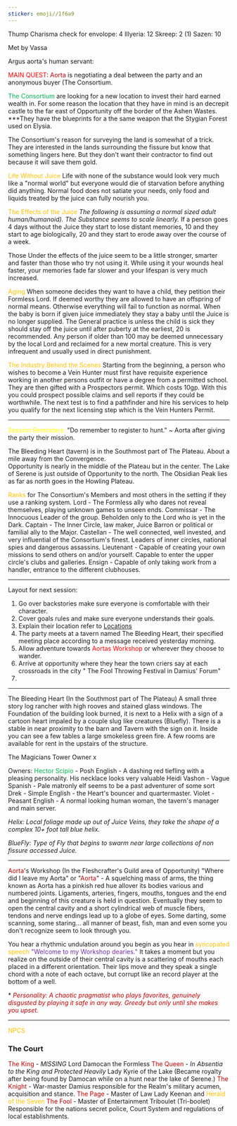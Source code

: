 ```yaml
---
sticker: emoji//1f6a9
---
```

Thump Charisma check for envolope: 4
Illyeria: 12
Skreep: 2 (1)
Sazen: 10

Met by Vassa 

Argus aorta's human servant: 


<span style="color:#ff0000">MAIN QUEST</span>: <span style="color:#c00000">Aorta</span> is negotiating a deal between the party and an anonymous buyer (The Consortium.  
 
<span style="color:#00b050">The Consortium</span> are looking for a new location to invest their hard earned wealth in. For some reason the location that they have in mind is an decrepit castle to the far east of Opportunity off the border of the Ashen Wastes. ***They have the blueprints for a the same weapon that the Stygian Forest used on Elysia.  

The Consortium's reason for surveying the land is somewhat of a trick. They are interested in the lands surrounding the fissure but know that something lingers here. But they don't want their contractor to find out because it will save them gold.

<span style="color:#ffc000">Life Without Juice</span>
Life with none of the substance would look very much like a "normal world" but everyone would die of starvation before anything did anything. Normal food does not satiate your needs, only food and liquids treated by the juice can fully nourish you. 

<span style="color:#ffc000">The Effects of the Juice</span>
*The following is assuming a normal sized adult human/humanoid). 
The Substance seems to scale linearly.*
If a person goes 4 days without the Juice they start to lose distant memories, 10 and they start to age biologically, 20 and they start to erode away over the course of a week. 

Those Under the effects of the juice seem to be a little stronger, smarter and faster than those who try not using it. While using it your wounds heal faster, your memories fade far slower and your lifespan is very much increased. 

<span style="color:#ffc000">Aging</span> 
When someone decides they want to have a child, they petition their Formless Lord. If deemed worthy they are allowed to have an offspring of normal means. Otherwise everything will fail to function as normal. 
When the baby is born if given juice immediately they stay a baby until the Juice is no longer supplied. The General practice is unless the child is sick they should stay off the juice until after puberty at the earliest, 20 is recommended. 
Any person if older than 100 may be deemed unnecessary by the local Lord and reclaimed for a new mortal creature. This is very infrequent and usually used in direct punishment. 

<span style="color:#ffc000">The Industry Behind the Scenes</span>
Starting from the beginning, a person who wishes to become a Vein Hunter must first have requisite experience working in another persons outfit or have a degree from a permitted school. They are then gifted with a Prospectors permit. Which costs 10gp. With this you could prospect possible claims and sell reports if they could be worthwhile. 
The next test is to find a pathfinder and  hire his services to help you qualify for the next licensing step which is the Vein Hunters Permit. 

---
<span style="color:#ffff00">Session Reminders: </span>
"Do remember to register to hunt." ~ Aorta after giving the party their mission. 

The Bleeding Heart (tavern) is in the Southmost part of The Plateau. About a mile away from the Convergence.  
Opportunity is nearly in the middle of the Plateau but in the center. 
The Lake of Serene is just outside of Opportunity to the north. 
The Obsidian Peak lies as far as north goes in the Howling Plateau. 

<span style="color:#ffc000">Ranks</span> for The Consortium's Members and most others in the setting if they use a ranking system.
Lord - The Formless ally who dares not reveal themselves, playing unknown games to unseen ends. 
Commissar - The Innocuous Leader of the group. Beholden only to the Lord who is yet in the Dark. 
Captain - The Inner Circle, law maker, Juice Barron or political or familial ally to the Major. 
Castellan - The well connected, well invested, and very influential of the Consortium's finest. Leaders of inner circles, national spies and dangerous assassins. 
Lieutenant - Capable of creating your own missions to send others on and/or yourself. Capable to enter the upper circle's clubs and galleries. 
Ensign - Capable of only taking work from a handler, entrance to the different clubhouses. 


---
Layout for next session: 
1. Go over backstories make sure everyone is comfortable with their character. 
2. Cover goals rules and make sure everyone understands their goals. 
3. Explain their location refer to [Locations](obsidian://open?vault=Obsidian.Vault&file=Locations)
4. The party meets at a tavern named The Bleeding Heart, their specified meeting place according to a message received yesterday morning. 
5. Allow adventure towards <span style="color:#ff0000">Aortas Workshop</span> or wherever they choose to wander. 
6. Arrive at opportunity where they hear the town criers say at each crossroads in the city " The Fool Throwing Festival in Damius' Forum"
7. 
---
The Bleeding Heart (In the Southmost part of The Plateau)
A small three story log rancher with high rooves and stained glass windows. The Foundation of the building look burned, it is next to a Helix with a sign of a cartoon heart impaled by a couple slug like creatures (Bluefly). There is a stable in near proximity to the barn and Tavern with the sign on it. Inside you can see a few tables a large smokeless green fire. A few rooms are available for rent in the upstairs of the structure. 

The Magicians Tower
Owner x

Owners: 
<span style="color:#00b050">Hector Scipio</span> - Posh English - A dashing red tiefling with a pleasing personality. His necklace looks very valuable 
Heidi Vashon - Vague Spanish - Pale matronly elf seems to be a past adventurer of some sort
Drek - Simple English - the Heart's bouncer and quartermaster. 
Violet - Peasant English - A normal looking human woman, the tavern's manager and main server. 


*Helix: Local foliage made up out of Juice Veins, they take the shape of a complex 10+ foot tall blue helix.* 

*BlueFly: Type of Fly that begins to swarm near large collections of non fissure accessed Juice.* 

---
<span style="color:#c00000">Aorta</span>'s Workshop (In the Fleshcrafter's Guild area of Opportunity)
"Where did I leave my Aorta" or "<span style="color:#c00000">Aorta</span>" - A squelching mass of arms, the thing known as Aorta has a pinkish red hue allover its bodies various and numbered joints. Ligaments, arteries, fingers, mouths, tongues and the end and beginning of this creature is held in question. Eventually they seem to open the central cavity and a short cylindrical web of muscle fibers, tendons and nerve endings lead up to a globe of eyes. Some darting, some scanning, some staring... all manner of beast, fish, man and even some you don't recognize seem to look through you. 

You hear a rhythmic undulation around you begin as you hear in <span style="color:#ffc000">syncopated speech</span> <span style="color:#7030a0">"Welcome to my Workshop dearies."</span> It takes a moment but you realize on the outside of their central cavity is a scattering of mouths each placed in a different orientation. Their lips move and they speak a single chord with a note of each octave, but corrupt like an record player at the bottom of a well. 

*<span style="color:#c00000"> *Personality: A chaotic pragmatist who plays favorites, genuinely disgusted by playing it safe in any way. Greedy but only until she makes you upset.* </span>

---
<span style="color:#ffc000">NPCS</span>

### The Court 
<span style="color:#c00000">The King</span> - *MISSING* Lord Damocan the Formless 
<span style="color:#c00000">The Queen</span> - *In Absentia to the King and Protected Heavily* Lady Kyrie of the Lake (Became royalty after being found by Damocan while on a hunt near the lake of Serene.)
<span style="color:#c00000">The Knight</span> - War-master Damius responsible for the Realm's military acumen, acquisition and stance. 
<span style="color:#c00000">The Page</span> - Master of Law Lady Keenan and <span style="color:#ffc000">Herald of the Seven</span>
<span style="color:#c00000">The Fool </span>- Master of Entertainment Triboulet (Tri-boolet) Responsible for the nations secret police, Court System and regulations of local establishments. 
